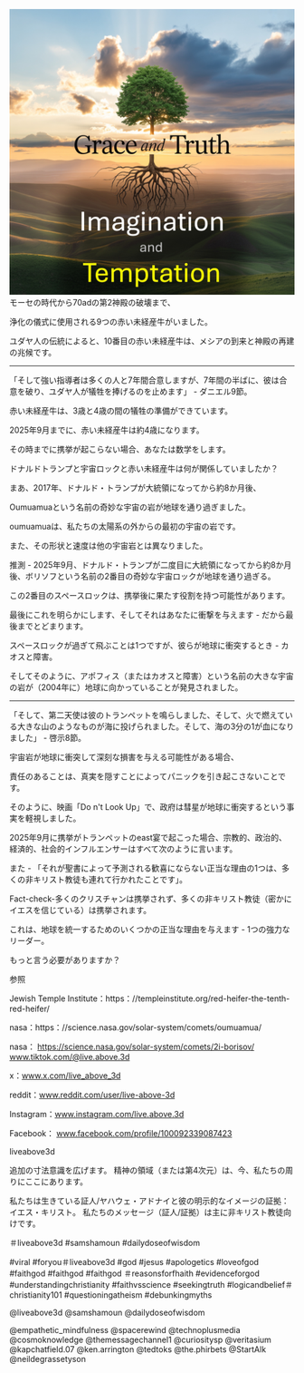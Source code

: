 ![Video cover image](../cover.jpg)
モーセの時代から70adの第2神殿の破壊まで、

浄化の儀式に使用される9つの赤い未経産牛がいました。

ユダヤ人の伝統によると、10番目の赤い未経産牛は、メシアの到来と神殿の再建の兆候です。

---

「そして強い指導者は多くの人と7年間合意しますが、7年間の半ばに、彼は合意を破り、ユダヤ人が犠牲を捧げるのを止めます」 - ダニエル9節。

赤い未経産牛は、3歳と4歳の間の犠牲の準備ができています。

2025年9月までに、赤い未経産牛は約4歳になります。

その時までに携挙が起こらない場合、あなたは数学をします。

ドナルドトランプと宇宙ロックと赤い未経産牛は何が関係していましたか？

まあ、2017年、ドナルド・トランプが大統領になってから約8か月後、

Oumuamuaという名前の奇妙な宇宙の岩が地球を通り過ぎました。

oumuamuaは、私たちの太陽系の外からの最初の宇宙の岩です。

また、その形状と速度は他の宇宙岩とは異なりました。

推測 -  2025年9月、ドナルド・トランプが二度目に大統領になってから約8か月後、ボリソフという名前の2番目の奇妙な宇宙ロックが地球を通り過ぎる。

この2番目のスペースロックは、携挙後に果たす役割を持つ可能性があります。

最後にこれを明らかにします、そしてそれはあなたに衝撃を与えます - だから最後までとどまります。

スペースロックが過ぎて飛ぶことは1つですが、彼らが地球に衝突するとき - カオスと障害。

そしてそのように、アポフィス（またはカオスと障害）という名前の大きな宇宙の岩が（2004年に）地球に向かっていることが発見されました。

---

「そして、第二天使は彼のトランペットを鳴らしました、そして、火で燃えている大きな山のようなものが海に投げられました。そして、海の3分の1が血になりました」 - 啓示8節。

宇宙岩が地球に衝突して深刻な損害を与える可能性がある場合、

責任のあることは、真実を隠すことによってパニックを引き起こさないことです。

そのように、映画「Do n't Look Up」で、政府は彗星が地球に衝突するという事実を軽視しました。

2025年9月に携挙がトランペットのeast宴で起こった場合、宗教的、政治的、経済的、社会的インフルエンサーはすべて次のように言います。

また - 「それが聖書によって予測される歓喜にならない正当な理由の1つは、多くの非キリスト教徒も連れて行かれたことです」。

Fact-check-多くのクリスチャンは携挙されず、多くの非キリスト教徒（密かにイエスを信じている）は携挙されます。

これは、地球を統一するためのいくつかの正当な理由を与えます -  1つの強力なリーダー。

もっと言う必要がありますか？

参照

Jewish Temple Institute：https：//templeinstitute.org/red-heifer-the-tenth-red-heifer/

nasa：https：//science.nasa.gov/solar-system/comets/oumuamua/

nasa： https://science.nasa.gov/solar-system/comets/2i-borisov/ www.tiktok.com/@live.above.3d

x：www.x.com/live_above_3d

reddit：www.reddit.com/user/live-above-3d


Instagram：www.instagram.com/live.above.3d

Facebook： www.facebook.com/profile/100092339087423

liveabove3d

追加の寸法意識を広げます。 精神の領域（または第4次元）は、今、私たちの周りにここにあります。


私たちは生きている証人/ヤハウェ・アドナイと彼の明示的なイメージの証拠：イエス・キリスト。 私たちのメッセージ（証人/証拠）は主に非キリスト教徒向けです。

＃liveabove3d #samshamoun #dailydoseofwisdom

#viral #foryou＃liveabove3d #god #jesus #apologetics #loveofgod #faithgod #faithgod #faithgod ＃reasonsforfhaith #evidenceforgod #understandingchristianity #faithvsscience #seekingtruth #logicandbelief＃christianity101 #questioningatheism #debunkingmyths

@liveabove3d @samshamoun @dailydoseofwisdom

@empathetic_mindfulness @spacerewind @technoplusmedia @cosmoknowledge @themessagechannel1 @curiositysp @veritasium @kapchatfield.07 @ken.arrington @tedtoks @the.phirbets @StartAlk @neildegrassetyson








